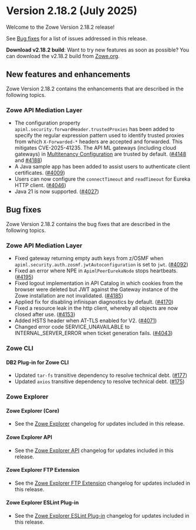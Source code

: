 # Version 2.18.2 (July 2025)

Welcome to the Zowe Version 2.18.2 release!

See [Bug fixes](#bug-fixes) for a list of issues addressed in this release.

**Download v2.18.2 build**: Want to try new features as soon as possible? You can download the v2.18.2 build from [Zowe.org](https://www.zowe.org/download.html).

## New features and enhancements

Zowe Version 2.18.2 contains the enhancements that are described in the following topics.

### Zowe API Mediation Layer

- The configuration property `apiml.security.forwardHeader.trustedProxies` has been added to specify the regular expression pattern used to identify trusted proxies from which `X-Forwarded-*` headers are accepted and forwarded. This mitigates CVE-2025-41235. The API ML gateways (including cloud gateways) in [Multitenancy Configuration](/user-guide/api-mediation/api-mediation-multi-tenancy) are trusted by default. ([#4148](https://github.com/zowe/api-layer/pull/4148) and [#4188](https://github.com/zowe/api-layer/pull/4188))
- A Java sample app has been added to assist users to authenticate client certificates. ([#4009](https://github.com/zowe/api-layer/issues/4009))
- Users can now configure the `connectTimeout` and `readTimeout` for Eureka HTTP client. ([#4046](https://github.com/zowe/api-layer/issues/4046))
- Java 21 is now supported. ([#4027](https://github.com/zowe/api-layer/issues/4027))

## Bug fixes

Zowe Version 2.18.2 contains the bug fixes that are described in the following topics.

### Zowe API Mediation Layer

- Fixed gateway returning empty auth keys from z/OSMF when `apiml.security.auth.zosmf.jwtAutoconfiguration` is set to `jwt`. ([#4092](https://github.com/zowe/api-layer/issues/4092))
- Fixed an error where NPE in `ApimlPeerEurekaNode` stops heartbeats. ([#4195](https://github.com/zowe/api-layer/pull/4195))
- Fixed logout implementation in API Catalog in which cookies from the browser were deleted but JWT against the Gateway instance of the Zowe installation are not invalidated. ([#4185](https://github.com/zowe/api-layer/pull/4185))
- Applied fix for disabling infinispan diagnostics by default. ([#4170](https://github.com/zowe/api-layer/pull/4170))
- Fixed a resource leak in the http client, whereby all objects are now closed after use. ([#4153](https://github.com/zowe/api-layer/pull/4153))
- Added HSTS header when AT-TLS enabled for V2. ([#4071](https://github.com/zowe/api-layer/issues/4071))
- Changed error code SERVICE_UNAVAILABLE to INTERNAL_SERVER_ERROR when ticket generation fails. ([#4043](https://github.com/zowe/api-layer/issues/4043))

### Zowe CLI

#### DB2 Plug-in for Zowe CLI

- Updated `tar-fs` transitive dependency to resolve technical debt. ([#177](https://github.com/zowe/zowe-cli-db2-plugin/pull/177))
- Updated `axios` transitive dependency to resolve technical debt. ([#175](https://github.com/zowe/zowe-cli-db2-plugin/pull/175))

### Zowe Explorer

#### Zowe Explorer (Core)

- See the [Zowe Explorer](https://github.com/zowe/zowe-explorer-vscode/blob/main/packages/zowe-explorer/CHANGELOG.md) changelog for updates included in this release.

#### Zowe Explorer API

- See the [Zowe Explorer API](https://github.com/zowe/zowe-explorer-vscode/blob/main/packages/zowe-explorer-api/CHANGELOG.md) changelog for updates included in this release.

####  Zowe Explorer FTP Extension

- See the [Zowe Explorer FTP Extension](https://github.com/zowe/zowe-explorer-vscode/blob/main/packages/zowe-explorer-ftp-extension/CHANGELOG.md) changelog for updates included in this release.

#### Zowe Explorer ESLint Plug-in

- See the [Zowe Explorer ESLint Plug-in](https://github.com/zowe/zowe-explorer-vscode/blob/main/packages/eslint-plugin-zowe-explorer/CHANGELOG.md) changelog for updates included in this release.

